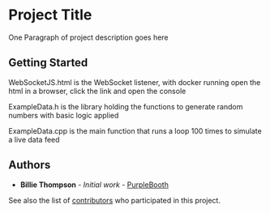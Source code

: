 # Project Title

One Paragraph of project description goes here

## Getting Started

WebSocketJS.html is the WebSocket listener, with docker running open the html in a browser, click the link and open the console

ExampleData.h is the library holding the functions to generate random numbers with basic logic applied

ExampleData.cpp is the main function that runs a loop 100 times to simulate a live data feed

## Authors

* **Billie Thompson** - *Initial work* - [PurpleBooth](https://github.com/PurpleBooth)

See also the list of [contributors](https://github.com/your/project/contributors) who participated in this project.

